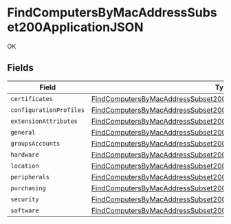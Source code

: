 # FindComputersByMacAddressSubset200ApplicationJSON

OK


## Fields

| Field                                                                                                                                                                         | Type                                                                                                                                                                          | Required                                                                                                                                                                      | Description                                                                                                                                                                   |
| ----------------------------------------------------------------------------------------------------------------------------------------------------------------------------- | ----------------------------------------------------------------------------------------------------------------------------------------------------------------------------- | ----------------------------------------------------------------------------------------------------------------------------------------------------------------------------- | ----------------------------------------------------------------------------------------------------------------------------------------------------------------------------- |
| `certificates`                                                                                                                                                                | [FindComputersByMacAddressSubset200ApplicationJSONCertificates](../../models/operations/findcomputersbymacaddresssubset200applicationjsoncertificates.md)[]                   | :heavy_minus_sign:                                                                                                                                                            | N/A                                                                                                                                                                           |
| `configurationProfiles`                                                                                                                                                       | [FindComputersByMacAddressSubset200ApplicationJSONConfigurationProfiles](../../models/operations/findcomputersbymacaddresssubset200applicationjsonconfigurationprofiles.md)[] | :heavy_minus_sign:                                                                                                                                                            | N/A                                                                                                                                                                           |
| `extensionAttributes`                                                                                                                                                         | [FindComputersByMacAddressSubset200ApplicationJSONExtensionAttributes](../../models/operations/findcomputersbymacaddresssubset200applicationjsonextensionattributes.md)[]     | :heavy_minus_sign:                                                                                                                                                            | N/A                                                                                                                                                                           |
| `general`                                                                                                                                                                     | [FindComputersByMacAddressSubset200ApplicationJSONGeneral](../../models/operations/findcomputersbymacaddresssubset200applicationjsongeneral.md)                               | :heavy_minus_sign:                                                                                                                                                            | N/A                                                                                                                                                                           |
| `groupsAccounts`                                                                                                                                                              | [FindComputersByMacAddressSubset200ApplicationJSONGroupsAccounts](../../models/operations/findcomputersbymacaddresssubset200applicationjsongroupsaccounts.md)                 | :heavy_minus_sign:                                                                                                                                                            | N/A                                                                                                                                                                           |
| `hardware`                                                                                                                                                                    | [FindComputersByMacAddressSubset200ApplicationJSONHardware](../../models/operations/findcomputersbymacaddresssubset200applicationjsonhardware.md)                             | :heavy_minus_sign:                                                                                                                                                            | N/A                                                                                                                                                                           |
| `location`                                                                                                                                                                    | [FindComputersByMacAddressSubset200ApplicationJSONLocation](../../models/operations/findcomputersbymacaddresssubset200applicationjsonlocation.md)                             | :heavy_minus_sign:                                                                                                                                                            | N/A                                                                                                                                                                           |
| `peripherals`                                                                                                                                                                 | [FindComputersByMacAddressSubset200ApplicationJSONPeripherals](../../models/operations/findcomputersbymacaddresssubset200applicationjsonperipherals.md)                       | :heavy_minus_sign:                                                                                                                                                            | N/A                                                                                                                                                                           |
| `purchasing`                                                                                                                                                                  | [FindComputersByMacAddressSubset200ApplicationJSONPurchasing](../../models/operations/findcomputersbymacaddresssubset200applicationjsonpurchasing.md)                         | :heavy_minus_sign:                                                                                                                                                            | N/A                                                                                                                                                                           |
| `security`                                                                                                                                                                    | [FindComputersByMacAddressSubset200ApplicationJSONSecurity](../../models/operations/findcomputersbymacaddresssubset200applicationjsonsecurity.md)                             | :heavy_minus_sign:                                                                                                                                                            | N/A                                                                                                                                                                           |
| `software`                                                                                                                                                                    | [FindComputersByMacAddressSubset200ApplicationJSONSoftware](../../models/operations/findcomputersbymacaddresssubset200applicationjsonsoftware.md)                             | :heavy_minus_sign:                                                                                                                                                            | N/A                                                                                                                                                                           |